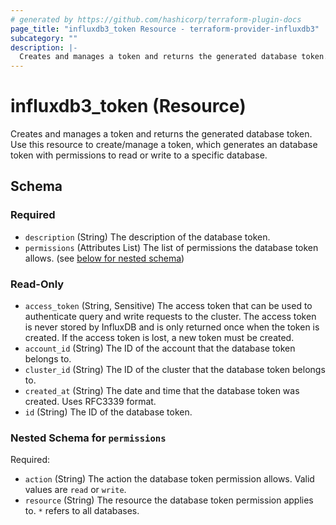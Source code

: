 ```yaml
---
# generated by https://github.com/hashicorp/terraform-plugin-docs
page_title: "influxdb3_token Resource - terraform-provider-influxdb3"
subcategory: ""
description: |-
  Creates and manages a token and returns the generated database token. Use this resource to create/manage a token, which generates an database token with permissions to read or write to a specific database.
---
```


# influxdb3_token (Resource)

Creates and manages a token and returns the generated database token. Use this resource to create/manage a token, which generates an database token with permissions to read or write to a specific database.



<!-- schema generated by tfplugindocs -->
## Schema

### Required

- `description` (String) The description of the database token.
- `permissions` (Attributes List) The list of permissions the database token allows. (see [below for nested schema](#nestedatt--permissions))

### Read-Only

- `access_token` (String, Sensitive) The access token that can be used to authenticate query and write requests to the cluster. The access token is never stored by InfluxDB and is only returned once when the token is created. If the access token is lost, a new token must be created.
- `account_id` (String) The ID of the account that the database token belongs to.
- `cluster_id` (String) The ID of the cluster that the database token belongs to.
- `created_at` (String) The date and time that the database token was created. Uses RFC3339 format.
- `id` (String) The ID of the database token.

<a id="nestedatt--permissions"></a>
### Nested Schema for `permissions`

Required:

- `action` (String) The action the database token permission allows. Valid values are `read` or `write`.
- `resource` (String) The resource the database token permission applies to. `*` refers to all databases.
